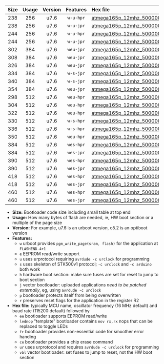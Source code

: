 |Size|Usage|Version|Features|Hex file|
|:-:|:-:|:-:|:-:|:--|
|238|256|u7.6|`w-u-hpr`|[atmega165p_12mhz_500000bps_ur.hex](https://raw.githubusercontent.com/stefanrueger/urboot/main/bootloaders/atmega165p/fcpu_12mhz/500000_bps/atmega165p_12mhz_500000bps_ur.hex)|
|238|256|u7.6|`w-u-jpr`|[atmega165p_12mhz_500000bps_ur_vbl.hex](https://raw.githubusercontent.com/stefanrueger/urboot/main/bootloaders/atmega165p/fcpu_12mhz/500000_bps/atmega165p_12mhz_500000bps_ur_vbl.hex)|
|244|256|u7.6|`w-u-hpr`|[atmega165p_12mhz_500000bps_lednop_ur.hex](https://raw.githubusercontent.com/stefanrueger/urboot/main/bootloaders/atmega165p/fcpu_12mhz/500000_bps/atmega165p_12mhz_500000bps_lednop_ur.hex)|
|244|256|u7.6|`w-u-jpr`|[atmega165p_12mhz_500000bps_lednop_ur_vbl.hex](https://raw.githubusercontent.com/stefanrueger/urboot/main/bootloaders/atmega165p/fcpu_12mhz/500000_bps/atmega165p_12mhz_500000bps_lednop_ur_vbl.hex)|
|302|384|u7.6|`weu-jpr`|[atmega165p_12mhz_500000bps_ee_ur_vbl.hex](https://raw.githubusercontent.com/stefanrueger/urboot/main/bootloaders/atmega165p/fcpu_12mhz/500000_bps/atmega165p_12mhz_500000bps_ee_ur_vbl.hex)|
|308|384|u7.6|`weu-jpr`|[atmega165p_12mhz_500000bps_ee_lednop_ur_vbl.hex](https://raw.githubusercontent.com/stefanrueger/urboot/main/bootloaders/atmega165p/fcpu_12mhz/500000_bps/atmega165p_12mhz_500000bps_ee_lednop_ur_vbl.hex)|
|326|384|u7.6|`weu-jpr`|[atmega165p_12mhz_500000bps_ee_lednop_fr_ur_vbl.hex](https://raw.githubusercontent.com/stefanrueger/urboot/main/bootloaders/atmega165p/fcpu_12mhz/500000_bps/atmega165p_12mhz_500000bps_ee_lednop_fr_ur_vbl.hex)|
|334|384|u7.6|`w-s-jpr`|[atmega165p_12mhz_500000bps_vbl.hex](https://raw.githubusercontent.com/stefanrueger/urboot/main/bootloaders/atmega165p/fcpu_12mhz/500000_bps/atmega165p_12mhz_500000bps_vbl.hex)|
|340|384|u7.6|`w-s-jpr`|[atmega165p_12mhz_500000bps_lednop_vbl.hex](https://raw.githubusercontent.com/stefanrueger/urboot/main/bootloaders/atmega165p/fcpu_12mhz/500000_bps/atmega165p_12mhz_500000bps_lednop_vbl.hex)|
|354|384|u7.6|`weu-jpr`|[atmega165p_12mhz_500000bps_ee_lednop_fr_ce_ur_vbl.hex](https://raw.githubusercontent.com/stefanrueger/urboot/main/bootloaders/atmega165p/fcpu_12mhz/500000_bps/atmega165p_12mhz_500000bps_ee_lednop_fr_ce_ur_vbl.hex)|
|298|512|u7.6|`weu-hpr`|[atmega165p_12mhz_500000bps_ee_ur.hex](https://raw.githubusercontent.com/stefanrueger/urboot/main/bootloaders/atmega165p/fcpu_12mhz/500000_bps/atmega165p_12mhz_500000bps_ee_ur.hex)|
|304|512|u7.6|`weu-hpr`|[atmega165p_12mhz_500000bps_ee_lednop_ur.hex](https://raw.githubusercontent.com/stefanrueger/urboot/main/bootloaders/atmega165p/fcpu_12mhz/500000_bps/atmega165p_12mhz_500000bps_ee_lednop_ur.hex)|
|322|512|u7.6|`weu-hpr`|[atmega165p_12mhz_500000bps_ee_lednop_fr_ur.hex](https://raw.githubusercontent.com/stefanrueger/urboot/main/bootloaders/atmega165p/fcpu_12mhz/500000_bps/atmega165p_12mhz_500000bps_ee_lednop_fr_ur.hex)|
|330|512|u7.6|`w-s-hpr`|[atmega165p_12mhz_500000bps.hex](https://raw.githubusercontent.com/stefanrueger/urboot/main/bootloaders/atmega165p/fcpu_12mhz/500000_bps/atmega165p_12mhz_500000bps.hex)|
|336|512|u7.6|`w-s-hpr`|[atmega165p_12mhz_500000bps_lednop.hex](https://raw.githubusercontent.com/stefanrueger/urboot/main/bootloaders/atmega165p/fcpu_12mhz/500000_bps/atmega165p_12mhz_500000bps_lednop.hex)|
|350|512|u7.6|`weu-hpr`|[atmega165p_12mhz_500000bps_ee_lednop_fr_ce_ur.hex](https://raw.githubusercontent.com/stefanrueger/urboot/main/bootloaders/atmega165p/fcpu_12mhz/500000_bps/atmega165p_12mhz_500000bps_ee_lednop_fr_ce_ur.hex)|
|384|512|u7.6|`wes-hpr`|[atmega165p_12mhz_500000bps_ee.hex](https://raw.githubusercontent.com/stefanrueger/urboot/main/bootloaders/atmega165p/fcpu_12mhz/500000_bps/atmega165p_12mhz_500000bps_ee.hex)|
|384|512|u7.6|`wes-jpr`|[atmega165p_12mhz_500000bps_ee_vbl.hex](https://raw.githubusercontent.com/stefanrueger/urboot/main/bootloaders/atmega165p/fcpu_12mhz/500000_bps/atmega165p_12mhz_500000bps_ee_vbl.hex)|
|390|512|u7.6|`wes-hpr`|[atmega165p_12mhz_500000bps_ee_lednop.hex](https://raw.githubusercontent.com/stefanrueger/urboot/main/bootloaders/atmega165p/fcpu_12mhz/500000_bps/atmega165p_12mhz_500000bps_ee_lednop.hex)|
|390|512|u7.6|`wes-jpr`|[atmega165p_12mhz_500000bps_ee_lednop_vbl.hex](https://raw.githubusercontent.com/stefanrueger/urboot/main/bootloaders/atmega165p/fcpu_12mhz/500000_bps/atmega165p_12mhz_500000bps_ee_lednop_vbl.hex)|
|418|512|u7.6|`wes-hpr`|[atmega165p_12mhz_500000bps_ee_lednop_fr.hex](https://raw.githubusercontent.com/stefanrueger/urboot/main/bootloaders/atmega165p/fcpu_12mhz/500000_bps/atmega165p_12mhz_500000bps_ee_lednop_fr.hex)|
|418|512|u7.6|`wes-jpr`|[atmega165p_12mhz_500000bps_ee_lednop_fr_vbl.hex](https://raw.githubusercontent.com/stefanrueger/urboot/main/bootloaders/atmega165p/fcpu_12mhz/500000_bps/atmega165p_12mhz_500000bps_ee_lednop_fr_vbl.hex)|
|460|512|u7.6|`wes-hpr`|[atmega165p_12mhz_500000bps_ee_lednop_fr_ce.hex](https://raw.githubusercontent.com/stefanrueger/urboot/main/bootloaders/atmega165p/fcpu_12mhz/500000_bps/atmega165p_12mhz_500000bps_ee_lednop_fr_ce.hex)|
|460|512|u7.6|`wes-jpr`|[atmega165p_12mhz_500000bps_ee_lednop_fr_ce_vbl.hex](https://raw.githubusercontent.com/stefanrueger/urboot/main/bootloaders/atmega165p/fcpu_12mhz/500000_bps/atmega165p_12mhz_500000bps_ee_lednop_fr_ce_vbl.hex)|

- **Size:** Bootloader code size including small table at top end
- **Usage:** How many bytes of flash are needed, ie, HW boot section or a multiple of the page size
- **Version:** For example, u7.6 is an urboot version, o5.2 is an optiboot version
- **Features:**
  + `w` urboot provides `pgm_write_page(sram, flash)` for the application at `FLASHEND-4+1`
  + `e` EEPROM read/write support
  + `u` uses urprotocol requiring `avrdude -c urclock` for programming
  + `s` uses skeleton of STK500v1 protocol; `-c urclock` and `-c arduino` both work
  + `h` hardware boot section: make sure fuses are set for reset to jump to boot section
  + `j` vector bootloader: uploaded applications *need to be patched externally*, eg, using `avrdude -c urclock`
  + `p` bootloader protects itself from being overwritten
  + `r` preserves reset flags for the application in the register R2
- **Hex file:** typically MCU name, oscillator frequency (16 MHz default) and baud rate (115200 default) followed by
  + `ee` bootloader supports EEPROM read/write
  + `lednop` "template" bootloader contains `mov rx,rx` nops that can be replaced to toggle LEDs
  + `fr` bootloader provides non-essential code for smoother error handing
  + `ce` bootloader provides a chip erase command
  + `ur` uses urprotocol and requires `avrdude -c urclock` for programming
  + `vbl` vector bootloader: set fuses to jump to reset, not the HW boot section
